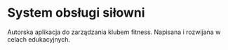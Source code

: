 # System obsługi siłowni
Autorska aplikacja do zarządzania klubem fitness. Napisana i rozwijana w celach edukacyjnych. 
